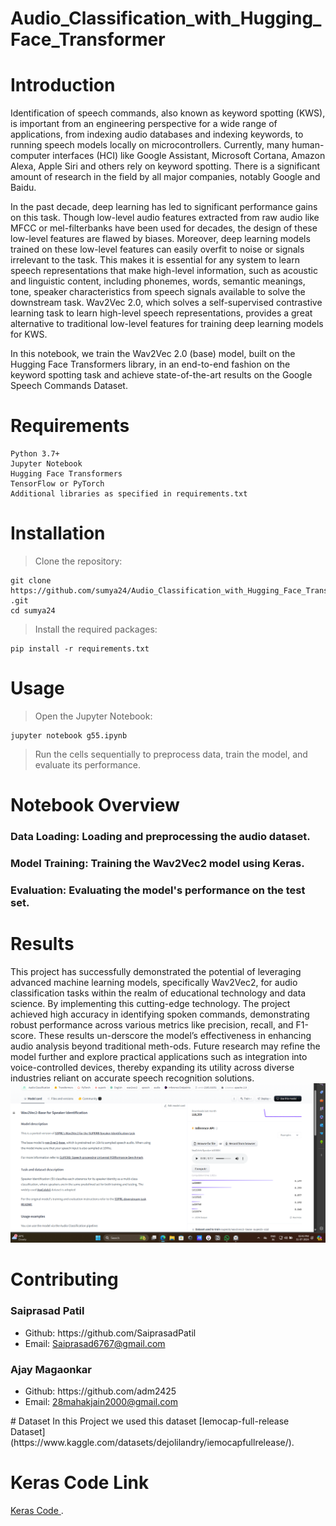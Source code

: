 # Audio_Classification_with_Hugging_Face_Transformer
# Introduction
Identification of speech commands, also known as keyword spotting (KWS), is important from an engineering perspective for a wide range of applications, from indexing audio databases and indexing keywords, to running speech models locally on microcontrollers. Currently, many human-computer interfaces (HCI) like Google Assistant, Microsoft Cortana, Amazon Alexa, Apple Siri and others rely on keyword spotting. There is a significant amount of research in the field by all major companies, notably Google and Baidu.

In the past decade, deep learning has led to significant performance gains on this task. Though low-level audio features extracted from raw audio like MFCC or mel-filterbanks have been used for decades, the design of these low-level features are flawed by biases. Moreover, deep learning models trained on these low-level features can easily overfit to noise or signals irrelevant to the task. This makes it is essential for any system to learn speech representations that make high-level information, such as acoustic and linguistic content, including phonemes, words, semantic meanings, tone, speaker characteristics from speech signals available to solve the downstream task. Wav2Vec 2.0, which solves a self-supervised contrastive learning task to learn high-level speech representations, provides a great alternative to traditional low-level features for training deep learning models for KWS.

In this notebook, we train the Wav2Vec 2.0 (base) model, built on the Hugging Face Transformers library, in an end-to-end fashion on the keyword spotting task and achieve state-of-the-art results on the Google Speech Commands Dataset.
# Requirements
```
Python 3.7+
Jupyter Notebook
Hugging Face Transformers
TensorFlow or PyTorch
Additional libraries as specified in requirements.txt
```
# Installation
> Clone the repository:
```
git clone https://github.com/sumya24/Audio_Classification_with_Hugging_Face_Transformer
.git
cd sumya24
```
> Install the required packages:
```
pip install -r requirements.txt
```
# Usage
> Open the Jupyter Notebook:
```
jupyter notebook g55.ipynb
```
> Run the cells sequentially to preprocess data, train the model, and evaluate its performance.

# Notebook Overview
### Data Loading: Loading and preprocessing the audio dataset.
### Model Training: Training the Wav2Vec2 model using Keras.
### Evaluation: Evaluating the model's performance on the test set.

# Results
This project has successfully demonstrated the potential of leveraging advanced machine learning models, specifically Wav2Vec2, for audio classification tasks within the realm of educational technology and data science. By implementing this cutting-edge technology. The project achieved high accuracy in identifying spoken commands, demonstrating robust performance across various metrics like precision, recall, and F1-score. These results un-derscore the model’s effectiveness in enhancing audio analysis beyond traditional meth-ods. Future research may refine the model further and explore practical applications such as integration into voice-controlled devices, thereby expanding its utility across diverse industries reliant on accurate speech recognition solutions.
![Edit button](images/result.png)

# Contributing
### Saiprasad Patil
<ul>
<li>Github: https://github.com/SaiprasadPatil</li>
  <li>Email: <a href="mailto:Saiprasad6767@gmail.com">Saiprasad6767@gmail.com</a></li>
</ul>

### Ajay Magaonkar
<ul>
<li>Github: https://github.com/adm2425</li>
  <li>Email: <a href="mailto:ajaymangaonkar8@gmail.com">28mahakjain2000@gmail.com</a></li>
</ul>
# Dataset
In this Project we used this dataset [Iemocap-full-release Dataset](https://www.kaggle.com/datasets/dejolilandry/iemocapfullrelease/).

# Keras Code Link
[Keras Code ](https://keras.io/examples/audio/wav2vec2_audiocls/).

